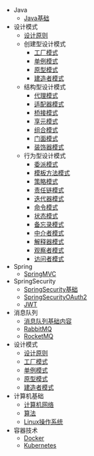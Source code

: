 - Java
  - [Java基础](docs/JavaSE.md)
- 设计模式
  - [设计原则](docs/设计模式/设计原则)
  - 创建型设计模式
    - [工厂模式](docs/设计模式/工厂模式)
    - [单例模式](docs/设计模式/单例模式)
    - [原型模式](docs/设计模式/原型模式)
    - [建造者模式](docs/设计模式/建造者模式)
  - 结构型设计模式
    - [代理模式](docs/设计模式/代理模式)
    - [适配器模式](docs/设计模式/适配器模式)
    - [桥接模式](docs/设计模式/桥接模式)
    - [享元模式](docs/设计模式/享元模式)
    - [组合模式](docs/设计模式/组合模式)
    - [门面模式](docs/设计模式/门面模式)
    - [装饰器模式](docs/设计模式/装饰器模式)
  - 行为型设计模式
    - [委派模式](docs/设计模式/委派模式)
    - [模板方法模式](docs/设计模式/模板方法模式)
    - [策略模式](docs/设计模式/策略模式)
    - [责任链模式](docs/设计模式/责任链模式)
    - [迭代器模式](docs/设计模式/迭代器模式)
    - [命令模式](docs/设计模式/命令模式)
    - [状态模式](docs/设计模式/状态模式)
    - [备忘录模式](docs/设计模式/备忘录模式)
    - [中介者模式](docs/设计模式/中介者模式)
    - [解释器模式](docs/设计模式/解释器模式)
    - [观察者模式](docs/设计模式/观察者模式)
    - [访问者模式](docs/设计模式/访问者模式)
- Spring
  - [SpringMVC](docs/SpringMVC.md)
- SpringSecurity
  - [SpringSecurity基础](docs/SpringSecurity/SpringSecurity.md)
  - [SpringSecurityOAuth2](docs/SpringSecurity/OAuth2.md)
  - [JWT](docs/SpringSecurity/JWT.md)
- 消息队列
  - [消息队列基础内容](docs/消息队列/MessageQueue.md)
  - [RabbitMQ](docs/消息队列/RabbitMQ.md)
  - [RocketMQ](docs/消息队列/RocketMQ.md)
- 设计模式
  - [设计原则](docs/设计模式/设计原则.md)
  - [工厂模式](docs/设计模式/设计模式.md)
  - [单例模式](docs/设计模式/单例模式.md)
  - [原型模式](docs/设计模式/原型模式.md)
  - [建造者模式](docs/设计模式/建造者模式.md)
- 计算机基础
  - [计算机网络](docs/Network.md)
  - [算法](docs/Algorithm.md)
  - [Linux操作系统](docs/Linux.md)
- 容器技术
  - [Docker](docs/容器/Docker.md)
  - [Kubernetes](docs/容器/Kubernetes.md)